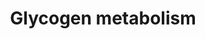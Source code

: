 ---
annotations:
- type: Pathway Ontology
  value: glycogen metabolic pathway
authors:
- Kdahlquist
- MaintBot
- AlexanderPico
- Christine Chichester
- Mkutmon
- Eweitz
- Fehrhart
description: 'Glycogen is a very large, branched polymer of glucose residues. Within
  skeletal muscle and liver glucose is stored as glycogen. In the liver, glycogen
  synthesis and degradation are regulated to maintain blood-glucose levels as required
  to meet the needs of the organism as a whole. In contrast, in muscle, these processes
  are regulated to meet the energy needs of the muscle itself.   ''''''Glycogen synthesis''''''
  is, unlike its breakdown, endergonic. This means that glycogen synthesis requires
  the input of energy. Energy for glycogen synthesis comes from UTP, which reacts
  with glucose-1-phosphate, forming UDP-glucose, in reaction catalyzed by UDP-glucose
  pyrophosphorylase. Glycogen is synthesized from monomers of UDP-glucose by the enzyme
  glycogen synthase, which progressively lengthens the glycogen chain with (a1->4)
  bonded glucose. As glycogen synthase can only lengthen an existing chain, the protein
  glycogenin is needed to initiate the synthesis of glycogen. The glycogen-branching
  enzyme, amylo (a1->4) to (a1->6) transglycosylase, catalyzes the transfer of a terminal
  fragment of 6-7 glucose residues from a nonreducing end to the C-6 hydroxyl group
  of a glucose residue deeper into the interior of the glycogen molecule. The branching
  enzyme can act upon only a branch having at least 11 residues, and the enzyme may
  transfer to the same glucose chain or adjacent glucose chains.  ''''''Glycogen degradation''''''
  consists of three steps: (1) the release of glucose 1-phosphate from glycogen, (2)
  the remodeling of the glycogen substrate to permit further degradation, and (3)
  the conversion of glucose 1-phosphate into glucose 6-phosphate for further metabolism.  Information
  partly derived from "Biochemistry" by Stryer and [http://en.wikipedia.org/wiki/Glycogen
  Wikipedia].'
last-edited: 2021-05-27
organisms:
- Caenorhabditis elegans
redirect_from:
- /index.php/Pathway:WP436
- /instance/WP436
schema-jsonld:
- '@context': https://schema.org/
  '@id': https://wikipathways.github.io/pathways/WP436.html
  '@type': Dataset
  creator:
    '@type': Organization
    name: WikiPathways
  description: 'Glycogen is a very large, branched polymer of glucose residues. Within
    skeletal muscle and liver glucose is stored as glycogen. In the liver, glycogen
    synthesis and degradation are regulated to maintain blood-glucose levels as required
    to meet the needs of the organism as a whole. In contrast, in muscle, these processes
    are regulated to meet the energy needs of the muscle itself.   ''''''Glycogen
    synthesis'''''' is, unlike its breakdown, endergonic. This means that glycogen
    synthesis requires the input of energy. Energy for glycogen synthesis comes from
    UTP, which reacts with glucose-1-phosphate, forming UDP-glucose, in reaction catalyzed
    by UDP-glucose pyrophosphorylase. Glycogen is synthesized from monomers of UDP-glucose
    by the enzyme glycogen synthase, which progressively lengthens the glycogen chain
    with (a1->4) bonded glucose. As glycogen synthase can only lengthen an existing
    chain, the protein glycogenin is needed to initiate the synthesis of glycogen.
    The glycogen-branching enzyme, amylo (a1->4) to (a1->6) transglycosylase, catalyzes
    the transfer of a terminal fragment of 6-7 glucose residues from a nonreducing
    end to the C-6 hydroxyl group of a glucose residue deeper into the interior of
    the glycogen molecule. The branching enzyme can act upon only a branch having
    at least 11 residues, and the enzyme may transfer to the same glucose chain or
    adjacent glucose chains.  ''''''Glycogen degradation'''''' consists of three steps:
    (1) the release of glucose 1-phosphate from glycogen, (2) the remodeling of the
    glycogen substrate to permit further degradation, and (3) the conversion of glucose
    1-phosphate into glucose 6-phosphate for further metabolism.  Information partly
    derived from "Biochemistry" by Stryer and [http://en.wikipedia.org/wiki/Glycogen
    Wikipedia].'
  keywords:
  - PPP2CA
  - calmodulin
  - C06G1.5
  - gsk-3
  - T22F3.3
  - cAMP
  - gsy-1
  - PPP2R5C
  - ALPHA-D-GLUCOSE-1-PHOSPHATE
  - PPP2R5B
  - Glycolysis
  - PPP2R5A
  - PPP2R2B
  - ALPHA-D-GLUCOSE-6-PHOSPHATE
  - Y50D7A.3
  - T04A8.7
  - UDP-glucose
  - sur-6
  - K08E3.5
  - Y67D8A.1
  - R06A4.8
  - PPP2R3A
  - C14B9.8
  - paa-1
  - C13G3.3
  - let-92
  - PHKA1
  - W08G11.4
  - PPP2R2C
  - glucose
  - CALM1
  - PYGB
  - PHKG1
  - Glycogen
  - GSK3A
  - PYGL
  - phosphoglucomutase
  - CALM3
  - glycogenin
  - Y71H2AM.20
  - PPP2R1B
  - GYS2
  license: CC0
  name: Glycogen metabolism
seo: CreativeWork
title: Glycogen metabolism
wpid: WP436
---